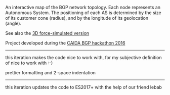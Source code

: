 An interactive map of the BGP network topology. Each node represents an Autonomous System. The positioning of each AS is determined by the size of its customer cone (radius), and by the longitude of its geolocation (angle).

See also the [3D force-simulated version](https://bl.ocks.org/vasturiano/2e655fdd1f378cb2002435fe33d7d6ec)

Project developed during the [CAIDA BGP hackathon 2016](https://www.caida.org/workshops/bgp-hackathon/1602/)

---

this iteration makes the code nice to work with, for my subjective definition of nice to work with :-)

prettier formatting and 2-space indentation

--- 

this iteration updates the code to ES2017+ with the help of our friend lebab


